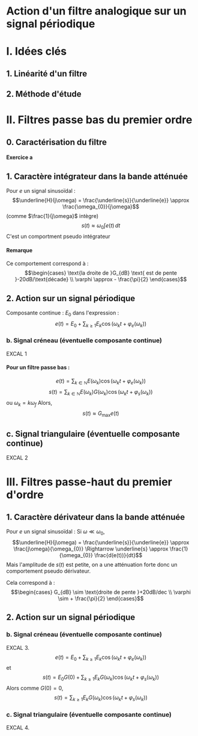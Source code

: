 # Action d'un filtre analogique sur un signal périodique

# I. Idées clés
## 1. Linéarité d'un filtre
## 2. Méthode d'étude
# II. Filtres passe bas du premier ordre 
## 0. Caractérisation du filtre
#### Exercice a
## 1. Caractère intégrateur dans la bande atténuée
Pour $e$ un signal sinusoïdal : 
$$\underline{H}(j\omega) = \frac{\underline{s}}{\underline{e}} \approx \frac{\omega_{0}}{j\omega}$$
(comme $\frac{1}{j\omega}$ intègre)
$$s(t) \approx \omega_{0} \int e(t) \, dt $$
C'est un comportment pseudo intégrateur

#### Remarque
Ce comportement correspond à : 
$$\begin{cases}
\text{la droite de }G_{dB} \text{ est de pente }-20dB/\text{décade} \\
\varphi \approx - \frac{\pi}{2}
\end{cases}$$

## 2. Action sur un signal périodique
Composante continue : $E_{0}$ dans l'expression :
$$e(t) = E_{0} + \sum_{k \geq 1}E_{k}\cos(\omega_{k}t + \varphi_{e}(\omega_{k}))$$

### b. Signal créneau (éventuelle composante continue)
EXCAL 1
#### Pour un filtre passe bas :
$$e(t) = \sum_{k \in \mathbb{N}}E(\omega _{k})\cos(\omega_{k} t + \varphi_{e}(\omega_{k}))$$
$$s(t) = \sum_{k \in \mathbb{N}}E(\omega _{k})G(\omega_{k})\cos(\omega_{k} t + \varphi_{s}(\omega_{k}))$$
ou $\omega_{k} = k \omega_{f}$
Alors, 
$$s(t) \approx G_{\max}e(t)$$

## c. Signal triangulaire (éventuelle composante continue)
EXCAL 2

# III. Filtres passe-haut du premier d'ordre
## 1. Caractère dérivateur dans la bande atténuée
Pour $e$ un signal sinusoïdal : 
Si $\omega \ll \omega_{0}$, 
$$\underline{H}(j\omega) = \frac{\underline{s}}{\underline{e}} \approx \frac{j\omega}{\omega_{0}} \Rightarrow \underline{s} \approx \frac{1}{\omega_{0}} \frac{d(e(t))}{dt}$$
Mais l'amplitude de $s(t)$ est petite, on a une atténuation forte donc un comportement pseudo dérivateur. 

Cela correspond à : 
$$\begin{cases}
G_{dB} \sim \text{droite de pente }+20dB/dec \\
\varphi \sim + \frac{\pi}{2}
\end{cases}$$

## 2. Action sur un signal périodique
### b. Signal créneau (éventuelle composante continue)
EXCAL 3.
$$e(t) = E_{0} + \sum_{k \geq 1} E_{k} \cos(\omega_{k}t + \varphi_{e}(\omega_{k}))$$
et
$$s(t) = E_{0}G(0) + \sum_{k \geq 1} E_{k}G(\omega_{k})\cos(\omega_{k}t+\varphi_{s}(\omega_{k}))$$
Alors comme $G(0) = 0$, 
$$s(t) = \sum_{k \geq 1} E_{k}G(\omega_{k})\cos(\omega_{k}t+\varphi_{s}(\omega_{k}))$$
### c. Signal triangulaire (éventuelle composante continue)
EXCAL 4.

